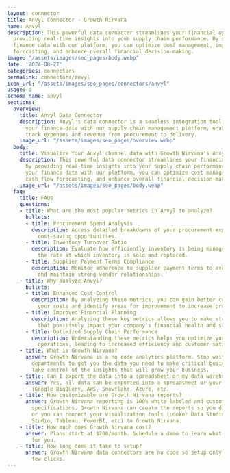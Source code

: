 ```yaml
---
layout: connector
title: Anvyl Connector - Growth Nirvana
name: Anvyl
description: This powerful data connector streamlines your financial operations by
  providing real-time insights into your supply chain performance. By syncing your
  finance data with our platform, you can optimize cost management, improve cash flow
  forecasting, and enhance overall financial decision-making.
image: "/assets/images/seo_pages/body.webp"
date: '2024-08-27'
categories: connectors
permalink: connectors/anvyl
icon_url: "/assets/images/seo_pages/connectors/anvyl"
usage: 0
schema_name: anvyl
sections:
  overview:
    title: Anvyl Data Connector
    description: Anvyl's data connector is a seamless integration tool that links
      your finance data with our supply chain management platform, enabling you to
      track expenses and revenue from procurement to delivery.
    image_url: "/assets/images/seo_pages/overview.webp"
  body:
    title: Visualize Your Anvyl channel data with Growth Nirvana's Anvyl Connector
    description: This powerful data connector streamlines your financial operations
      by providing real-time insights into your supply chain performance. By syncing
      your finance data with our platform, you can optimize cost management, improve
      cash flow forecasting, and enhance overall financial decision-making.
    image_url: "/assets/images/seo_pages/body.webp"
  faq:
    title: FAQs
    questions:
    - title: What are the most popular metrics in Anvyl to analyze?
      bullets:
      - title: Procurement Spend Analysis
        description: Access detailed breakdowns of your procurement expenses to identify
          cost-saving opportunities.
      - title: Inventory Turnover Ratio
        description: Evaluate how efficiently inventory is being managed by calculating
          the rate at which inventory is sold and replaced.
      - title: Supplier Payment Terms Compliance
        description: Monitor adherence to supplier payment terms to avoid penalties
          and maintain strong vendor relationships.
    - title: Why analyze Anvyl?
      bullets:
      - title: Enhanced Cost Control
        description: By analyzing these metrics, you can gain better control over
          your costs and identify areas for improvement to increase profitability.
      - title: Improved Financial Planning
        description: Analyzing these key metrics allows you to make strategic decisions
          that positively impact your company's financial health and sustainability.
      - title: Optimized Supply Chain Performance
        description: Understanding these metrics helps you optimize your supply chain
          operations, leading to increased efficiency and customer satisfaction.
    - title: What is Growth Nirvana?
      answer: Growth Nirvana is a no code analytics platform. Stop waiting for other
        departments to get you the data you need to make critical business decisions.
        Take control of the insights that will grow your business.
    - title: Can I export the data into a spreadsheet or my data warehouse?
      answer: Yes, all data can be exported into a spreadsheet or your data warehouse
        (Google BigQuery, AWS, Snowflake, Azure, etc)
    - title: How customizable are Growth Nirvana reports?
      answer: Growth Nirvana reporting is 100% white labeled and customized to your
        specifications. Growth Nirvana can create the reports so you don’t have to
        or you can connect your visualization tools (Looker Data Studio/Google Data
        Studio, Tableau, PowerBI, etc) to Growth Nirvana.
    - title: How much does Growth Nirvana cost?
      answer: Plans start at $200/month. Schedule a demo to learn what plan is best
        for you.
    - title: How long does it take to setup?
      answer: Growth Nirvana data connectors are no code so setup only requires a
        few clicks.
---
```

